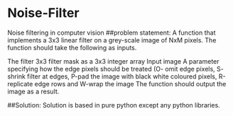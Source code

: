 # Noise-Filter
Noise filtering in computer vision
##problem statement:
A function that implements a 3x3 linear filter on a grey-scale image of NxM pixels. The function should take the following as inputs.

The filter 3x3 filter mask as a 3x3 integer array Input image A parameter specifying how the edge pixels should be treated (O- omit edge pixels, S- shrink filter at edges, P-pad the image with black white coloured pixels, R-replicate edge rows and W-wrap the image The function should output the image as a result.

##Solution:
Solution is based in pure python except any python libraries.
